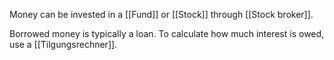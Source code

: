 Money can be invested in a [[Fund]] or [[Stock]] through [[Stock broker]].

Borrowed money is typically a loan. To calculate how much interest is owed, use a [[Tilgungsrechner]].